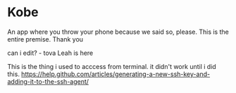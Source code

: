 # Kobe
An app where you throw your phone because we said so, please.
This is the entire premise.
Thank you

can i edit? - tova
Leah is here

This is the thing i used to acccess from terminal. it didn't work until i did this.
https://help.github.com/articles/generating-a-new-ssh-key-and-adding-it-to-the-ssh-agent/
